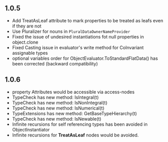 

1.0.5
-----

  * Add TreatAsLeaf attribute to mark properties to be treated as leafs even if they are not
  * Use Pluralizer for nouns in ```PluralDataOwnerNameProvider```
  * Fixed the issue of undesired instantiations fot null properties in object.clone
  * Fixed Casting issue in evaluator's write method for CoInvariant assignable types
  * optional variables order for ObjectEvaluator.ToStandardFlatData() has been corrected (backward compatibility)


1.0.6
-----
  * property Attributes would be accessible via access-nodes
  * TypeCheck has new method: IsIntegral(t)
  * TypeCheck has new method: IsNonIntegral(t)
  * TypeCheck has new method: IsNumerical(t)
  * TypeExtensions has new method: GetBaseTypeHierarchy(t)
  * TypeCheck has new method: IsNewable(t)
  * Infinite recursions for self referencing types has been avoided in ObjectInstantiator
  * Infinite recursions for __TreatAsLeaf__ nodes would be avoided.

